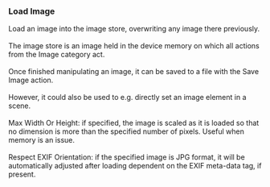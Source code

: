 ### Load Image

Load an image into the image store, overwriting any image there
previously.\
\
The image store is an image held in the device memory on which all
actions from the Image category act.\
\
Once finished manipulating an image, it can be saved to a file with the
Save Image action.\
\
However, it could also be used to e.g. directly set an image element in
a scene.\
\
Max Width Or Height: if specified, the image is scaled as it is loaded
so that no dimension is more than the specified number of pixels. Useful
when memory is an issue.\
\
Respect EXIF Orientation: if the specified image is JPG format, it will
be automatically adjusted after loading dependent on the EXIF meta-data
tag, if present.
